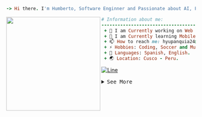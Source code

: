 ```ruby
-> Hi there. I'm Humberto, Software Enginner and Passionate about AI, Focused on Innovative and Efficient Solutions:
```

 <img width="250px" align="left" src="https://user-images.githubusercontent.com/115683237/213916496-ee9a79a5-dde3-41d0-998c-8568e1ea8e13.svg "/>
  
```ruby
# Information about me:
-------------------------------------------------------------------------
 + 🔭 I am Currently working on Web app Development.
 + 🌱 I am Currently learning Mobile app Development with Flutter.
 + 📫 How to reach me: hyupanquia24@gmail.com.
 + ⚡ Hobbies: Coding, Soccer and Music.
 + 💭 Languages: Spanish, English.
 + 🌏 Location: Cusco - Peru.
``` 

[![Line](https://user-images.githubusercontent.com/73097560/115834477-dbab4500-a447-11eb-908a-139a6edaec5c.gif)](#)

<details>
<summary><samp>See More</samp></summary> 

### <samp> **_Find me:_** </samp> 
[![Facebook](https://user-images.githubusercontent.com/109688585/197315413-0807404e-7488-45d2-abad-1df6a566fb01.svg)](https://web.facebook.com/profile.php?id=100085827152668)
[![Instagram](https://user-images.githubusercontent.com/109688585/197315418-f47d9547-74b3-4e82-b6e3-576b76e71918.svg)](https://www.instagram.com/humbertoyupanqu3/)
[![LinkedIn](https://user-images.githubusercontent.com/109688585/197315950-06bd3031-c924-408b-9e0a-e96b968bbbd3.svg)](https://www.linkedin.com/in/humberto-yupanqui-64a299252/)
[![TikTok](https://user-images.githubusercontent.com/109688585/197315429-07ad4b38-82a5-45b3-a0f0-c3764b9280ba.svg)](https://www.tiktok.com/@humbertoyupanquii)
[![Twitter](https://user-images.githubusercontent.com/109688585/197315432-04df6483-de28-45e5-abc3-8ae4723fdda8.svg)](https://twitter.com/HumbertoYupanq3)
[![Gmail](https://user-images.githubusercontent.com/109688585/197362558-c5440ea0-3c55-4ddf-aaef-ee0f6b457068.svg)](mailto:hyupanquia24@gmail.com)
[![Codepen](https://user-images.githubusercontent.com/109688585/197363127-568d620c-1b7b-41b5-888a-629e88f54686.svg)](https://codepen.io/hyupanqui)
 
### <samp> **_Technologies:_** </samp> 
 
| <samp> _Languages_ </samp> |<samp> _Frameworks & DB_ </samp> | <samp> _Tools_ </samp>|
| --- | --- | --- |
| [![Go](https://user-images.githubusercontent.com/109688585/197362554-45787986-6193-4aa0-a9f8-31df6f9303fb.svg)](#) [![TS](https://user-images.githubusercontent.com/109688585/197362556-c1e9558e-4ad2-42d1-982f-6708efdbde47.svg)](#) [![Dart](https://user-images.githubusercontent.com/115683237/210276615-c0f5cb5b-a94f-420e-bad1-53318107e7bd.svg)](#) [![JS](https://user-images.githubusercontent.com/109688585/197362557-0d63e7db-7c66-4e76-a370-6db56dbfc4b8.svg)](#) [![Python](https://user-images.githubusercontent.com/109688585/197363129-158e984d-6d5f-450e-90c2-4ea1290ece63.svg)](#) [![HTML](https://user-images.githubusercontent.com/109688585/197362561-966129ae-b464-430e-bdf6-eb0f25961409.svg)](#) [![CSS](https://user-images.githubusercontent.com/109688585/197362562-4900a3af-3815-4782-b837-080d41548bb6.svg)](#) | [![TailwindCSS](https://user-images.githubusercontent.com/109688585/197369294-e1cbd387-8cc2-432e-9354-6bf226e330f8.svg)](#) [![Xamarin](https://user-images.githubusercontent.com/115683237/217310514-e10a229e-2f95-4938-a11e-9a63e897d5fe.svg)](#) [![React](https://user-images.githubusercontent.com/109688585/197575187-526d7352-9897-49c8-acd4-eaecdc13df60.svg)](#) [![Flutter](https://user-images.githubusercontent.com/115683237/210276612-84bb80b3-5353-4ab9-98bd-7f760eb82e8f.svg)](#) [![mongodb](https://user-images.githubusercontent.com/115683237/214584964-3a743537-cef0-41c4-b221-5e4a25404646.svg)](#) [![MySQL](https://user-images.githubusercontent.com/109688585/197368127-592f624c-6302-4da3-a92d-ca506bc0582b.svg)](#) [![Oracle](https://user-images.githubusercontent.com/109688585/197368129-ff00f1d0-259b-4bd5-9fb5-32cc928319e7.svg)](#) | [![VSCode](https://user-images.githubusercontent.com/109688585/197362551-513b74fa-b693-44c9-b714-9c260cee754d.svg)](#) [![Vite](https://user-images.githubusercontent.com/115683237/214584967-74438efa-2bb9-4943-b379-a66524b3c42a.svg)](#) [![Git](https://user-images.githubusercontent.com/109688585/197362563-dfad7972-a398-413d-8f5c-72b2fc9777e7.svg)](#) [![Bun](https://user-images.githubusercontent.com/115683237/210276617-4c532dfb-2306-4336-b7df-934ed1de3330.svg)](#) [![Linux](https://user-images.githubusercontent.com/109688585/197364147-2bbbfb32-c023-4e9d-91f5-4dfa59b71917.svg)](#) [![PNPM](https://user-images.githubusercontent.com/115683237/201554079-11312f8e-70ac-4508-8618-b53ac213067b.svg)](#) [![Figma](https://user-images.githubusercontent.com/109688585/197363125-6884cc58-31a7-4a3e-a9a1-5d36ec2820c5.svg)](#)|

<div style="display: flex; justify-content: center;  gap: 2px" align="center"> <img width="350px" height="200px" src="https://github-readme-stats-git-masterrstaa-rickstaa.vercel.app/api/top-langs?username=ypnqh&show_icons=true&locale=en&layout=compact&hide_border=true&title_color=00bfbf&text_color=c9d1d9&bg_color=0d1117" alt="ypnqh" /> <img width="350px" height="200px" src="https://github-readme-stats-git-masterrstaa-rickstaa.vercel.app/api?username=ypnqh&show_icons=true&locale=en&&count_private=true&hide_border=true&title_color=00bfbf&icon_color=4e6e97&text_color=c9d1d9&bg_color=0d1117" alt="ypnqh" /></div>
